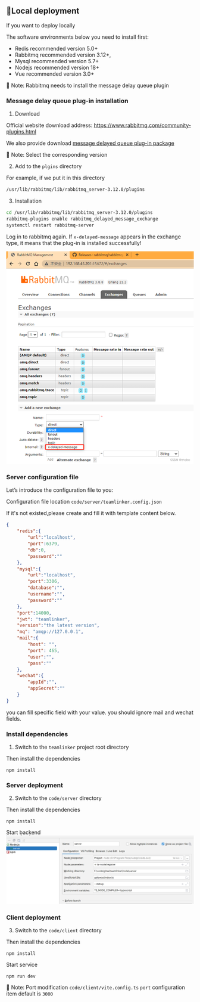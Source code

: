 ## 📝Local deployment

If you want to deploy locally

The software environments below you need to install first:
* Redis recommended version 5.0+
* Rabbitmq recommended version 3.12+,
* Mysql recommended version 5.7+
* Nodejs recommended version 18+
* Vue recommended version 3.0+

🚧 Note: Rabbitmq needs to install the message delay queue plugin

### Message delay queue plug-in installation
1. Download

Official website download address: https://www.rabbitmq.com/community-plugins.html

We also provide download [message delayed queue plug-in package](./file/rabbitmq_delayed_message_exchange-3.12.0.ez)

🚧 Note: Select the corresponding version

2. Add to the `plgins` directory

For example, if we put it in this directory
```bash
/usr/lib/rabbitmq/lib/rabbitmq_server-3.12.0/plugins
```

3. Installation
```bash
cd /usr/lib/rabbitmq/lib/rabbitmq_server-3.12.0/plugins
rabbitmq-plugins enable rabbitmq_delayed_message_exchange
systemctl restart rabbitmq-server
```
Log in to rabbitmq again. If `x-delayed-message` appears in the exchange type, it means that the plug-in is installed successfully!

![rabbitmq_delayed_message_exchange](img/rabbitmq_delayed_message_exchange.png)

### Server configuration file
Let’s introduce the configuration file to you:

Configuration file location `code/server/teamlinker.config.json`

If it's not existed,please create and fill it with template content below.

```json
{
    "redis":{
        "url":"localhost",
        "port":6379,
        "db":0,
        "password":""
    },
    "mysql":{
        "url":"localhost",
        "port":3306,
        "database":"",
        "username":"",
        "password":""
    },
    "port":14000,
    "jwt": "teamlinker",
    "version":"the latest version",
    "mq": "amqp://127.0.0.1",
    "mail":{
        "host": "",
        "port": 465,
        "user":"",
        "pass":""
    },
    "wechat":{
        "appId":"",
        "appSecret":""
    }
}
```
you can fill specific field with your value.
you should ignore mail and wechat fields.

### Install dependencies
1. Switch to the `teamlinker` project root directory

Then install the dependencies
```
npm install
```

### Server deployment

2. Switch to the `code/server` directory

Then install the dependencies
```
npm install
```
Start backend
![run](img/run.png)

### Client deployment
3. Switch to the `code/client` directory

Then install the dependencies
```
npm install
```
Start service
```
npm run dev
```
🚧 Note: Port modification `code/client/vite.config.ts` `port` configuration item default is `3000`